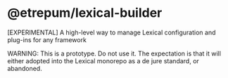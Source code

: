 # @etrepum/lexical-builder

[EXPERIMENTAL] A high-level way to manage Lexical configuration and plug-ins
for any framework

WARNING: This is a prototype. Do not use it. The expectation is that it will
either adopted into the Lexical monorepo as a de jure standard, or abandoned.
